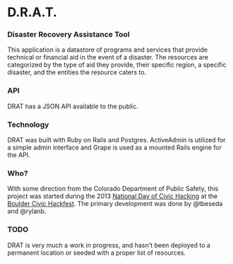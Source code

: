 # D.R.A.T.
### Disaster Recovery Assistance Tool

This application is a datastore of programs and services that provide technical or financial aid in the event of a disaster.
The resources are categorized by the type of aid they provide, their specific region, a specific disaster, and the entities the resource caters to.

### API
DRAT has a JSON API available to the public.

### Technology
DRAT was built with Ruby on Rails and Postgres. ActiveAdmin is utilized for a simple admin interface and Grape is used as a mounted Rails engine for the API.

### Who?
With some direction from the Colorado Department of Public Safety, this project was started during the 2013 [National Day of Civic Hacking](http://hackforchange.org/) at the [Boulder Civic Hackfest](http://bouldercivichackfest.org/). The primary development was done by @tbeseda and @rylanb.

### TODO
DRAT is very much a work in progress, and hasn't been deployed to a permanent location or seeded with a proper list of resources.
